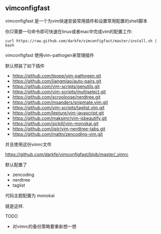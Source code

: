 ## vimconfigfast

vimconfigfast 是一个为vim快速安装常用插件和设置常用配置的shell脚本

你只需要一句命令即可快速在linux或者mac中完成vim的配置工作:

```
curl https://raw.github.com/darkfe/vimconfigfast/master/install.sh | bash
```

vimconfigfast 使用vim-pathogen来管理插件

默认预装了如下插件
* https://github.com/tpope/vim-pathogen.git 
* https://github.com/jiangmiao/auto-pairs.git 
* https://github.com/vim-scripts/genutils.git 
* https://github.com/vim-scripts/multiselect.git 
* https://github.com/scrooloose/nerdtree.git 
* https://github.com/msanders/snipmate.vim.git
* https://github.com/vim-scripts/taglist.vim.git 
* https://github.com/lepture/vim-javascript.git 
* https://github.com/maksimr/vim-jsbeautify.git 
* https://github.com/sickill/vim-monokai.git 
* https://github.com/jistr/vim-nerdtree-tabs.git 
* https://github.com/mattn/zencoding-vim.git

并且使用这份vimrc文件

<https://github.com/darkfe/vimconfigfast/blob/master/_vimrc>

默认配置了

* zencoding
* nerdtree
* taglist

代码主题配置为
monokai

就是这样.

TODO 

* 对vimrc的备份策略要重新想一想

